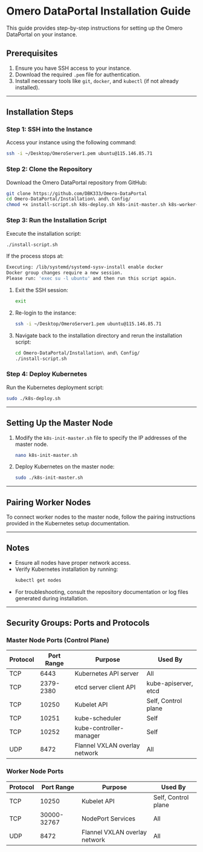 
# Omero DataPortal Installation Guide

This guide provides step-by-step instructions for setting up the Omero DataPortal on your instance.

## Prerequisites

1. Ensure you have SSH access to your instance.
2. Download the required `.pem` file for authentication.
3. Install necessary tools like `git`, `docker`, and `kubectl` (if not already installed).

---

## Installation Steps

### Step 1: SSH into the Instance

Access your instance using the following command:

```bash
ssh -i ~/Desktop/OmeroServer1.pem ubuntu@115.146.85.71
```

### Step 2: Clone the Repository

Download the Omero DataPortal repository from GitHub:

```bash
git clone https://github.com/DBK333/Omero-DataPortal
cd Omero-DataPortal/Installation\ and\ Config/
chmod +x install-script.sh k8s-deploy.sh k8s-init-master.sh k8s-worker-node.sh
```

### Step 3: Run the Installation Script

Execute the installation script:

```bash
./install-script.sh
```

If the process stops at:

```bash
Executing: /lib/systemd/systemd-sysv-install enable docker
Docker group changes require a new session.
Please run: 'exec su -l ubuntu' and then run this script again.
```

1. Exit the SSH session:
   ```bash
   exit
   ```
2. Re-login to the instance:
   ```bash
   ssh -i ~/Desktop/OmeroServer1.pem ubuntu@115.146.85.71
   ```
3. Navigate back to the installation directory and rerun the installation script:
   ```bash
   cd Omero-DataPortal/Installation\ and\ Config/
   ./install-script.sh
   ```

### Step 4: Deploy Kubernetes

Run the Kubernetes deployment script:

```bash
sudo ./k8s-deploy.sh
```

---

## Setting Up the Master Node

1. Modify the `k8s-init-master.sh` file to specify the IP addresses of the master node.
   ```bash
   nano k8s-init-master.sh 
   ```
2. Deploy Kubernetes on the master node:
   ```bash
   sudo ./k8s-init-master.sh
   ```

---

## Pairing Worker Nodes

To connect worker nodes to the master node, follow the pairing instructions provided in the Kubernetes setup documentation.

---

## Notes

- Ensure all nodes have proper network access.
- Verify Kubernetes installation by running:
  ```bash
  kubectl get nodes
  ```
- For troubleshooting, consult the repository documentation or log files generated during installation.

---

## Security Groups: Ports and Protocols

### Master Node Ports (Control Plane)
| Protocol | Port Range   | Purpose                         | Used By                 |
|----------|--------------|---------------------------------|-------------------------|
| TCP      | 6443         | Kubernetes API server           | All                     |
| TCP      | 2379-2380    | etcd server client API          | kube-apiserver, etcd    |
| TCP      | 10250        | Kubelet API                     | Self, Control plane     |
| TCP      | 10251        | kube-scheduler                  | Self                    |
| TCP      | 10252        | kube-controller-manager         | Self                    |
| UDP      | 8472         | Flannel VXLAN overlay network   | All                     |

### Worker Node Ports
| Protocol | Port Range   | Purpose                         | Used By                 |
|----------|--------------|---------------------------------|-------------------------|
| TCP      | 10250        | Kubelet API                     | Self, Control plane     |
| TCP      | 30000-32767  | NodePort Services               | All                     |
| UDP      | 8472         | Flannel VXLAN overlay network   | All                     |
